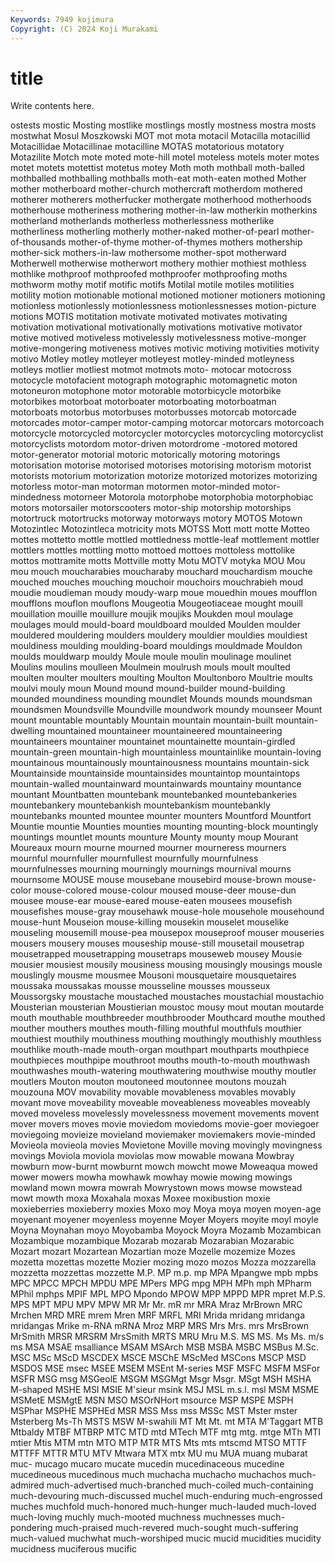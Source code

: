 ```yaml
---
Keywords: 7949 kojimura
Copyright: (C) 2024 Koji Murakami
---
```


# title

Write contents here.



ostests
mostic Mosting mostlike mostlings mostly mostness mostra mosts mostwhat Mosul
Moszkowski MOT mot mota motacil Motacilla motacillid Motacillidae Motacillinae motacilline
MOTAS motatorious motatory Motazilite Motch mote moted mote-hill motel moteless
motels moter motes motet motets motettist motetus motey Moth moth
mothball moth-balled mothballed mothballing mothballs moth-eat moth-eaten mothed Mother mother
motherboard mother-church mothercraft motherdom mothered motherer motherers motherfucker mothergate motherhood
motherhoods motherhouse motheriness mothering mother-in-law motherkin motherkins motherland motherlands motherless
motherlessness motherlike motherliness motherling motherly mother-naked mother-of-pearl mother-of-thousands mother-of-thyme mother-of-thymes
mothers mothership mother-sick mothers-in-law mothersome mother-spot motherward Motherwell motherwise motherwort
mothery mothier mothiest mothless mothlike mothproof mothproofed mothproofer mothproofing moths
mothworm mothy motif motific motifs Motilal motile motiles motilities motility
motion motionable motional motioned motioner motioners motioning motionless motionlessly motionlessness
motionlessnesses motion-picture motions MOTIS motitation motivate motivated motivates motivating motivation
motivational motivationally motivations motivative motivator motive motived motiveless motivelessly motivelessness
motive-monger motive-mongering motiveness motives motivic motiving motivities motivity motivo Motley
motley motleyer motleyest motley-minded motleyness motleys motlier motliest motmot motmots
moto- motocar motocross motocycle motofacient motograph motographic motomagnetic moton motoneuron
motophone motor motorable motorbicycle motorbike motorbikes motorboat motorboater motorboating motorboatman
motorboats motorbus motorbuses motorbusses motorcab motorcade motorcades motor-camper motor-camping motorcar
motorcars motorcoach motorcycle motorcycled motorcycler motorcycles motorcycling motorcyclist motorcyclists motordom
motor-driven motordrome -motored motored motor-generator motorial motoric motorically motoring motorings
motorisation motorise motorised motorises motorising motorism motorist motorists motorium motorization
motorize motorized motorizes motorizing motorless motor-man motorman motormen motor-minded motor-mindedness
motorneer Motorola motorphobe motorphobia motorphobiac motors motorsailer motorscooters motor-ship motorship
motorships motortruck motortrucks motorway motorways motory MOTOS Motown Motozintlec Motozintleca
motricity mots MOTSS Mott mott motte Motteo mottes mottetto mottle
mottled mottledness mottle-leaf mottlement mottler mottlers mottles mottling motto mottoed
mottoes mottoless mottolike mottos mottramite motts Mottville motty Motu MOTV
motyka MOU Mou mou mouch moucharabies moucharaby mouchard mouchardism mouche
mouched mouches mouching mouchoir mouchoirs mouchrabieh moud moudie moudieman moudy
moudy-warp moue mouedhin moues moufflon moufflons mouflon mouflons Mougeotia Mougeotiaceae
mought mouill mouillation mouille mouillure moujik moujiks Moukden moul moulage
moulages mould mould-board mouldboard moulded Moulden moulder mouldered mouldering moulders
mouldery mouldier mouldies mouldiest mouldiness moulding moulding-board mouldings mouldmade Mouldon
moulds mouldwarp mouldy Moule moule moulin moulinage moulinet Moulins moulins
moulleen Moulmein moulrush mouls moult moulted moulten moulter moulters moulting
Moulton Moultonboro Moultrie moults moulvi mouly moun Mound mound mound-builder
mound-building mounded moundiness mounding moundlet Mounds mounds moundsman moundsmen Moundsville
Moundville moundwork moundy mounseer Mount mount mountable mountably Mountain mountain
mountain-built mountain-dwelling mountained mountaineer mountaineered mountaineering mountaineers mountainer mountainet mountainette
mountain-girdled mountain-green mountain-high mountainless mountainlike mountain-loving mountainous mountainously mountainousness mountains
mountain-sick Mountainside mountainside mountainsides mountaintop mountaintops mountain-walled mountainward mountainwards mountainy
mountance mountant Mountbatten mountebank mountebanked mountebankeries mountebankery mountebankish mountebankism mountebankly
mountebanks mounted mountee mounter mounters Mountford Mountfort Mountie mountie Mounties
mounties mounting mounting-block mountingly mountings mountlet mounts mounture Mounty mounty
moup Mourant Moureaux mourn mourne mourned mourner mourneress mourners mournful
mournfuller mournfullest mournfully mournfulness mournfulnesses mourning mourningly mournings mournival mourns
mournsome MOUSE mouse mousebane mousebird mouse-brown mouse-color mouse-colored mouse-colour moused
mouse-deer mouse-dun mousee mouse-ear mouse-eared mouse-eaten mousees mousefish mousefishes mouse-gray
mousehawk mouse-hole mousehole mousehound mouse-hunt Mouseion mouse-killing mousekin mouselet mouselike
mouseling mousemill mouse-pea mousepox mouseproof mouser mouseries mousers mousery mouses
mouseship mouse-still mousetail mousetrap mousetrapped mousetrapping mousetraps mouseweb mousey Mousie
mousier mousiest mousily mousiness mousing mousingly mousings mousle mouslingly mousme
mousmee Mousoni mousquetaire mousquetaires moussaka moussakas mousse mousseline mousses mousseux
Moussorgsky moustache moustached moustaches moustachial moustachio Mousterian mousterian Moustierian moustoc
mousy mout moutan moutarde mouth mouthable mouthbreeder mouthbrooder Mouthcard mouthe
mouthed mouther mouthers mouthes mouth-filling mouthful mouthfuls mouthier mouthiest mouthily
mouthiness mouthing mouthingly mouthishly mouthless mouthlike mouth-made mouth-organ mouthpart mouthparts
mouthpiece mouthpieces mouthpipe mouthroot mouths mouth-to-mouth mouthwash mouthwashes mouth-watering mouthwatering
mouthwise mouthy moutler moutlers Mouton mouton moutoneed moutonnee moutons mouzah
mouzouna MOV movability movable movableness movables movably movant move moveability
moveable moveableness moveables moveably moved moveless movelessly movelessness movement movements
movent mover movers moves movie moviedom moviedoms movie-goer moviegoer moviegoing
movieize movieland moviemaker moviemakers movie-minded Movieola movieola movies Movietone Moville
moving movingly movingness movings Moviola moviola moviolas mow mowable mowana
Mowbray mowburn mow-burnt mowburnt mowch mowcht mowe Moweaqua mowed mower
mowers mowha mowhawk mowhay mowie mowing mowings mowland mown mowra
mowrah Mowrystown mows mowse mowstead mowt mowth moxa Moxahala moxas
Moxee moxibustion moxie moxieberries moxieberry moxies Moxo moy Moya moya
moyen moyen-age moyenant moyener moyenless moyenne Moyer Moyers moyite moyl
moyle Moyna Moynahan moyo Moyobamba Moyock Moyra Mozamb Mozambican Mozambique
mozambique Mozarab mozarab Mozarabian Mozarabic Mozart mozart Mozartean Mozartian moze
Mozelle mozemize Mozes mozetta mozettas mozette Mozier mozing mozo mozos
Mozza mozzarella mozzetta mozzettas mozzette M.P. MP m.p. mp MPA
Mpangwe mpb mpbs MPC MPCC MPCH MPDU MPE MPers MPG
mpg MPH MPh mph MPharm MPhil mphps MPIF MPL MPO
Mpondo MPOW MPP MPPD MPR mpret M.P.S. MPS MPT MPU
MPV MPW MR Mr Mr. mR mr MRA Mraz MrBrown
MRC Mrchen MRD MRE mrem Mren MRF MRFL MRI Mrida
mridang mridanga mridangas Mrike m-RNA mRNA Mroz MRP MRS Mrs
Mrs. mrs MrsBrown MrSmith MRSR MRSRM MrsSmith MRTS MRU Mru
M.S. MS MS. Ms Ms. m/s ms MSA MSAE msalliance
MSAM MSArch MSB MSBA MSBC MSBus M.Sc. MSC MSc MScD
MSCDEX MSCE MSChE MScMed MSCons MSCP MSD MSDOS MSE msec
MSEE MSEM MSEnt M-series MSF MSFC MSFM MSFor MSFR MSG
msg MSGeolE MSGM MSGMgt Msgr Msgr. MSgt MSH MSHA M-shaped
MSHE MSI MSIE M'sieur msink MSJ MSL m.s.l. msl MSM
MSME MSMetE MSMgtE MSN MSO MSOrNHort msource MSP MSPE MSPH
MSPhar MSPHE MSPHEd MSR MSS Mss mss MSSc MST Mster
mster Msterberg Ms-Th MSTS MSW M-swahili MT Mt Mt. mt
MTA M'Taggart MTB Mtbaldy MTBF MTBRP MTC MTD mtd MTech
MTF mtg mtg. mtge MTh MTI mtier Mtis MTM mtn
MTO MTP MTR MTS Mts mts mtscmd MTSO MTTF MTTFF
MTTR MTU MTV Mtwara MTX mtx MU mu MUA muang
mubarat muc- mucago mucaro mucate mucedin mucedinaceous mucedine mucedineous mucedinous
much muchacha muchacho muchachos much-admired much-advertised much-branched much-coiled much-containing much-devouring
much-discussed muchel much-enduring much-engrossed muches muchfold much-honored much-hunger much-lauded much-loved
much-loving muchly much-mooted muchness muchnesses much-pondering much-praised much-revered much-sought much-suffering
much-valued muchwhat much-worshiped mucic mucid mucidities mucidity mucidness muciferous mucific
